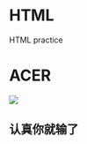 # HTML
HTML  practice
<!DOCTYPE HTML>
<html>
<head><title>acfun</title></head>
<body>
<h1>ACER</h1>
<a href="http://www.acfun.tv">
<img src="http://xdm.1985t.com/uploads/allimg/160305/3-160305091517-50.jpg"/>
</a>
<p><h2>认真你就输了</p></h2>
</body>
</html>
